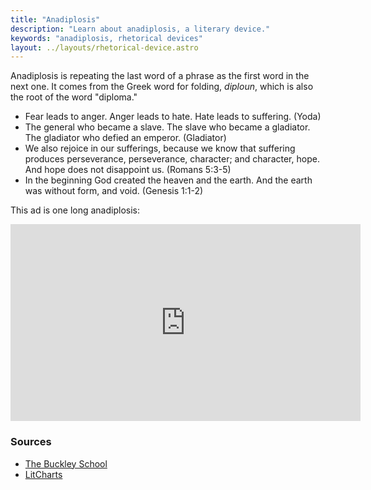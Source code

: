 ```yaml
---
title: "Anadiplosis"
description: "Learn about anadiplosis, a literary device."
keywords: "anadiplosis, rhetorical devices"
layout: ../layouts/rhetorical-device.astro
---
```


Anadiplosis is repeating the last word of a phrase as the first word in the next one. It comes from the Greek word for folding, _diploun_, which is also the root of the word "diploma."

- Fear leads to anger. Anger leads to hate. Hate leads to suffering. (Yoda)
- The general who became a slave. The slave who became a gladiator. The gladiator who defied an emperor. (Gladiator)
- We also rejoice in our sufferings, because we know that suffering produces perseverance, perseverance, character; and character, hope. And hope does not disappoint us. (Romans 5:3-5)
- In the beginning God created the heaven and the earth. And the earth was without form, and void. (Genesis 1:1-2)

This ad is one long anadiplosis:

<iframe width="560" height="315" src="https://www.youtube.com/embed/kIv3m2gMgUU" frameborder="0" allow="accelerometer; autoplay; clipboard-write; encrypted-media; gyroscope; picture-in-picture" allowfullscreen></iframe>

### Sources

- [The Buckley School](https://www.buckleyschool.com/magazine/articles/rhetorical-device-of-the-month-anadiplosis/)
- [LitCharts](https://www.litcharts.com/literary-devices-and-terms/anadiplosis)
